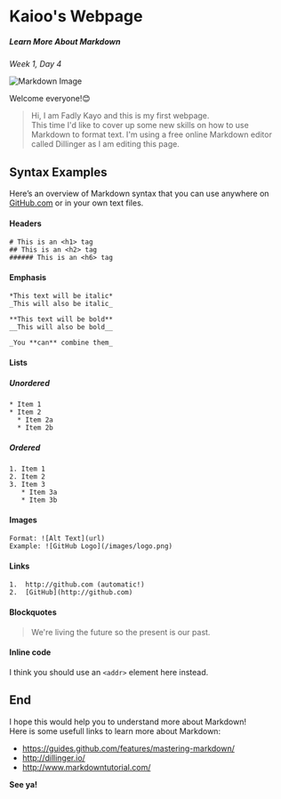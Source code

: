 # Kaioo's Webpage
##### Learn More About Markdown
_Week 1, Day 4_

![Markdown Image](https://cargo.dcurt.is/markdown_mark_small.png)

Welcome everyone!:blush:

>Hi, I am Fadly Kayo and this is my first webpage.  
This time I'd like to cover up some new skills on how to use Markdown to format text. I'm using a free online Markdown editor called Dillinger as I am editing this page.

## Syntax Examples
Here’s an overview of Markdown syntax that you can use anywhere on [GitHub.com](www.github.com) or in your own text files.

#### Headers

```
# This is an <h1> tag
## This is an <h2> tag
###### This is an <h6> tag
```

#### Emphasis

```
*This text will be italic*
_This will also be italic_

**This text will be bold**
__This will also be bold__

_You **can** combine them_
``` 

#### Lists  
##### Unordered

```
* Item 1
* Item 2
  * Item 2a
  * Item 2b
```

##### Ordered

```
1. Item 1
2. Item 2
3. Item 3
   * Item 3a
   * Item 3b
```

#### Images

```
Format: ![Alt Text](url)
Example: ![GitHub Logo](/images/logo.png)
```

#### Links

```
1.  http://github.com (automatic!)
2.  [GitHub](http://github.com)
```

#### Blockquotes

> We're living the future so the present is our past.

#### Inline code

I think you should use an
`<addr>` element here instead.

## End

I hope this would help you to understand more about Markdown!   
Here is some usefull links to learn more about Markdown:
* https://guides.github.com/features/mastering-markdown/
* http://dillinger.io/
* http://www.markdowntutorial.com/

**See ya!**
